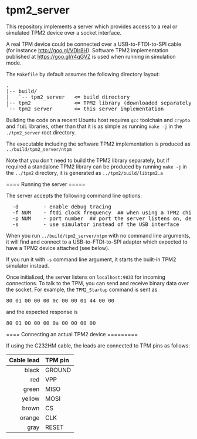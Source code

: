 # tpm2_server

This repository implements a server which provides access to a real or
simulated TPM2 device over a socket interface.

A real TPM device could be connected over a USB-to-FTDI-to-SPI cable (for
instance http://goo.gl/VDlr8H). Software TPM2 implementation published at
https://goo.gl/r4qGVZ is used when running in simulation mode.

The `Makefile` by default assumes the following directory layout:

<pre>
.
|-- build/
|   `-- tpm2_server   <= build directory
|-- tpm2              <= TPM2 library (downloaded separately)
`-- tpm2_server       <= this server implementation
</pre>

Building the code on a recent Ubuntu host requires `gcc` toolchain and
`crypto` and `ftdi` libraries, other than that it is as simple as running
`make -j` in the `./tpm2_server` root directory.

The executable including the software TPM2 implementation is produced as
`../build/tpm2_server/ntpm`

Note that you don't need to build the TPM2 library separately, but if required
a standalone TPM2 library can be produced by running `make -j` in the
`../tpm2` directory, it is generated as `../tpm2/build/libtpm2.a`

==== Running the server =====

The server accepts the following command line options:
<pre>
  -d        - enable debug tracing
  -f NUM    - ftdi clock frequency  ## when using a TPM2 chip over USB
  -p NUM    - port number  ## port the server listens on, default value is 9833
  -s        - use simulator instead of the USB interface
</pre>

When you run `../build/tpm2_server/ntpm` with no command line arguments, it
will find and connect to a USB-to-FTDI-to-SPI adapter which expected to have a
TPM2 device attached (see below).

If you run it with `-s` command line argument, it starts the built-in TPM2
simulator instead.

Once initialized, the server listens on `localhost:9833` for incoming
connections. To talk to the TPM, you can send and receive binary data over the
socket. For example, the `TPM2_Startup` command is sent as
<pre>
80 01 00 00 00 0c 00 00 01 44 00 00
</pre>
and the expected response is
<pre>
80 01 00 00 00 0a 00 00 00 00
</pre>

==== Connecting an actual TPM2 device =========

If using the C232HM cable, the leads are connected to TPM pins as follows:

| Cable lead   | TPM pin |
|-------------:|:--------|
|  black       | GROUND  |
|  red         | VPP     |
|  green       | MISO    |
|  yellow      | MOSI    |
|  brown       | CS      |
|  orange      | CLK     |
|  gray        | RESET   |
